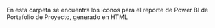 En esta carpeta se encuentra los iconos para el reporte de Power BI de Portafolio de Proyecto, generado en HTML
